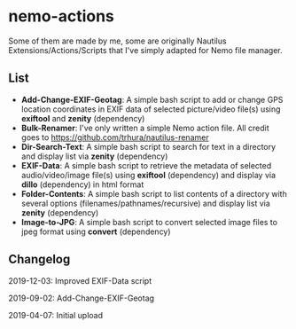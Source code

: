 # nemo-actions
Some of them are made by me, some are originally Nautilus Extensions/Actions/Scripts that I've simply adapted for Nemo file manager.

List
-------
- **Add-Change-EXIF-Geotag**: A simple bash script to add or change GPS location coordinates in EXIF data of selected picture/video file(s) using **exiftool** and  **zenity** (dependency)
- **Bulk-Renamer**: I've only written a simple Nemo action file. All credit goes to https://github.com/trhura/nautilus-renamer
- **Dir-Search-Text**: A simple bash script to search for text in a directory and display list via **zenity** (dependency)
- **EXIF-Data**: A simple bash script to retrieve the metadata of selected audio/video/image file(s) using **exiftool** (dependency) and display via **dillo** (dependency) in html format
- **Folder-Contents**: A simple bash script to list contents of a directory with several options (filenames/pathnames/recursive) and display list via **zenity** (dependency)
- **Image-to-JPG**: A simple bash script to convert selected image files to jpeg format using **convert** (dependency)

Changelog
-----------
2019-12-03: Improved EXIF-Data script

2019-09-02: Add-Change-EXIF-Geotag

2019-04-07: Initial upload
